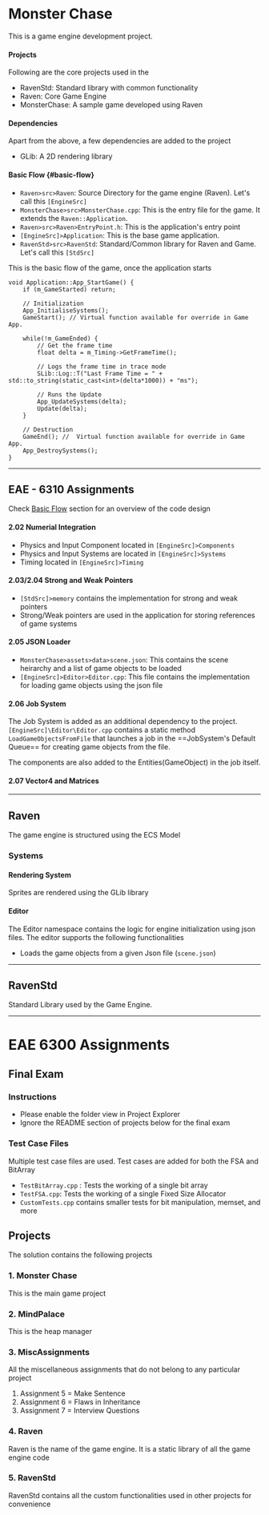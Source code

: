# Monster Chase
This is a game engine development project. 

#### Projects
Following are the core projects used in the 
- RavenStd: Standard library with common functionality
- Raven: Core Game Engine
- MonsterChase: A sample game developed using Raven

#### Dependencies
Apart from the above, a few dependencies are added to the project
- GLib: A 2D rendering library

#### Basic Flow {#basic-flow}
- `Raven>src>Raven`: Source Directory for the game engine (Raven). Let's call this `[EngineSrc]`
- `MonsterChase>src>MonsterChase.cpp`: This is the entry file for the game. It extends the `Raven::Application`.
- `Raven>src>Raven>EntryPoint.h`: This is the application's entry point
- `[EngineSrc]>Application`: This is the base game application.
- `RavenStd>src>RavenStd`: Standard/Common library for Raven and Game. Let's call this `[StdSrc]`

This is the basic flow of the game, once the application starts
```
void Application::App_StartGame() {
	if (m_GameStarted) return;

	// Initialization
	App_InitialiseSystems();
	GameStart(); // Virtual function available for override in Game App.

	while(!m_GameEnded) {
		// Get the frame time
		float delta = m_Timing->GetFrameTime();
		
		// Logs the frame time in trace mode
		SLib::Log::T("Last Frame Time = " + std::to_string(static_cast<int>(delta*1000)) + "ms");
		
		// Runs the Update
		App_UpdateSystems(delta);
		Update(delta);
	}

	// Destruction
	GameEnd(); //  Virtual function available for override in Game App.
	App_DestroySystems();
}
```

---

## EAE - 6310 Assignments
Check [Basic Flow](#basic-flow) section for an overview of the code design
#### 2.02 Numerial Integration
- Physics and Input Component located in `[EngineSrc]>Components`
- Physics and Input Systems are located in `[EngineSrc]>Systems`
- Timing located in `[EngineSrc]>Timing`

#### 2.03/2.04 Strong and Weak Pointers
- `[StdSrc]>memory` contains the implementation for strong and weak pointers
- Strong/Weak pointers are used in the application for storing references of game systems

#### 2.05 JSON Loader
- `MonsterChase>assets>data>scene.json`: This contains the scene heirarchy and a list of game objects to be loaded
- `[EngineSrc]>Editor>Editor.cpp`: This file contains the implementation for loading game objects using the json file

#### 2.06 Job System
The Job System is added as an additional dependency to the project.
`[EngineSrc]\Editor\Editor.cpp` contains a static method `LoadGameObjectsFromFile` that launches a job in the ==JobSystem's Default Queue== for creating game objects from the file.

The components are also added to the Entities(GameObject) in the job itself.

#### 2.07 Vector4 and Matrices


---

## Raven
The game engine is structured using the ECS Model

### Systems
#### Rendering System
Sprites are rendered using the GLib library

#### Editor
The Editor namespace contains the logic for engine initialization using json files. The editor supports the following functionalities
- Loads the game objects from a given Json file (`scene.json`)


---

## RavenStd
Standard Library used by the Game Engine.

---

# EAE 6300 Assignments

## Final Exam

### Instructions
- Please enable the folder view in Project Explorer
- Ignore the README section of projects below for the final exam

### Test Case Files
Multiple test case files are used. Test cases are added for both the FSA and BitArray
- `TestBitArray.cpp` : Tests the working of a single bit array
- `TestFSA.cpp`: Tests the working of a single Fixed Size Allocator
- `CustomTests.cpp` contains smaller tests for bit manipulation, memset, and more


## Projects
The solution contains the following projects
### 1. Monster Chase
This is the main game project

### 2. MindPalace
This is the heap manager

### 3. MiscAssignments
All the miscellaneous assignments that do not belong to any particular project
1. Assignment 5 = Make Sentence
2. Assignment 6 = Flaws in Inheritance
3. Assignment 7 = Interview Questions

### 4. Raven
Raven is the name of the game engine. It is a static library of all the game engine code

### 5. RavenStd
RavenStd contains all the custom functionalities used in other projects for convenience
